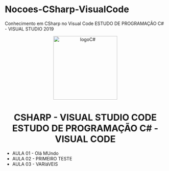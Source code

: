 # Nocoes-CSharp-VisualCode
 Conhecimento em CSharp no Visual Code
ESTUDO DE PROGRAMAÇÃO C# - VISUAL STUDIO 2019
<div align="center">
<img height="200px" src="https://cdn.jsdelivr.net/gh/devicons/devicon/icons/vscode/vscode-original.svg" alt="logoC#" />
</div>
<h1 align="center">CSHARP - VISUAL STUDIO CODE <br>
ESTUDO DE PROGRAMAÇÃO C# - VISUAL CODE </h1>

- AULA 01 - Olá MUndo
- AULA 02 - PRIMEIRO TESTE
- AULA 03 - VARIáVEIS
